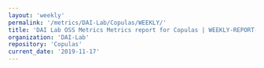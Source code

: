```yaml
---
layout: 'weekly'
permalink: '/metrics/DAI-Lab/Copulas/WEEKLY/'
title: 'DAI Lab OSS Metrics Metrics report for Copulas | WEEKLY-REPORT-2019-11-17'
organization: 'DAI-Lab'
repository: 'Copulas'
current_date: '2019-11-17'
---
```

